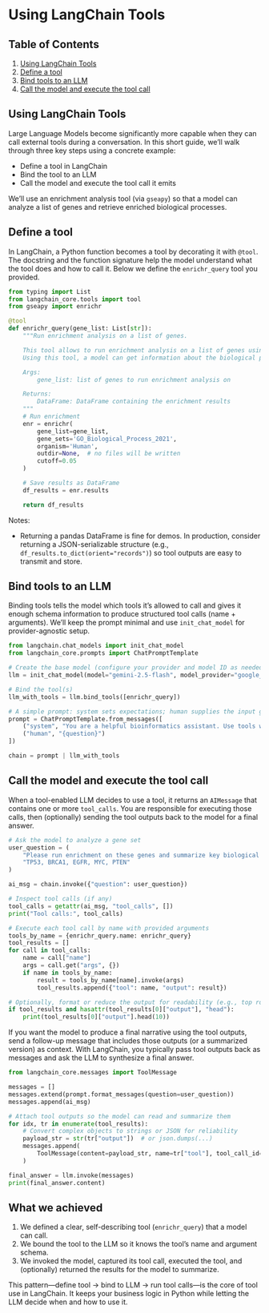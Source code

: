 # Using LangChain Tools

## Table of Contents

1. [Using LangChain Tools](#using-langchain-tools)
2. [Define a tool](#define-a-tool)
3. [Bind tools to an LLM](#bind-tools-to-an-llm)
4. [Call the model and execute the tool call](#call-the-model-and-execute-the-tool-call)

## Using LangChain Tools

Large Language Models become significantly more capable when they can call external tools during a conversation. In this short guide, we’ll walk through three key steps using a concrete example:

- Define a tool in LangChain
- Bind the tool to an LLM
- Call the model and execute the tool call it emits

We’ll use an enrichment analysis tool (via `gseapy`) so that a model can analyze a list of genes and retrieve enriched biological processes.

## Define a tool

In LangChain, a Python function becomes a tool by decorating it with `@tool`. The docstring and the function signature help the model understand what the tool does and how to call it. Below we define the `enrichr_query` tool you provided.

```python
from typing import List
from langchain_core.tools import tool
from gseapy import enrichr

@tool
def enrichr_query(gene_list: List[str]):
    """Run enrichment analysis on a list of genes.

    This tool allows to run enrichment analysis on a list of genes using the `gseapy` library.
    Using this tool, a model can get information about the biological processes enriched in a set of genes.

    Args:
        gene_list: list of genes to run enrichment analysis on

    Returns:
        DataFrame: DataFrame containing the enrichment results
    """
    # Run enrichment
    enr = enrichr(
        gene_list=gene_list,
        gene_sets='GO_Biological_Process_2021',
        organism='Human',
        outdir=None,  # no files will be written
        cutoff=0.05
    )

    # Save results as DataFrame
    df_results = enr.results

    return df_results
```

Notes:
- Returning a pandas DataFrame is fine for demos. In production, consider returning a JSON-serializable structure (e.g., `df_results.to_dict(orient="records")`) so tool outputs are easy to transmit and store.

## Bind tools to an LLM

Binding tools tells the model which tools it’s allowed to call and gives it enough schema information to produce structured tool calls (name + arguments). We’ll keep the prompt minimal and use `init_chat_model` for provider-agnostic setup.

```python
from langchain.chat_models import init_chat_model
from langchain_core.prompts import ChatPromptTemplate

# Create the base model (configure your provider and model ID as needed)
llm = init_chat_model(model="gemini-2.5-flash", model_provider="google_genai")

# Bind the tool(s)
llm_with_tools = llm.bind_tools([enrichr_query])

# A simple prompt: system sets expectations; human supplies the input genes
prompt = ChatPromptTemplate.from_messages([
    ("system", "You are a helpful bioinformatics assistant. Use tools when needed."),
    ("human", "{question}")
])

chain = prompt | llm_with_tools
```

## Call the model and execute the tool call

When a tool-enabled LLM decides to use a tool, it returns an `AIMessage` that contains one or more `tool_calls`. You are responsible for executing those calls, then (optionally) sending the tool outputs back to the model for a final answer.

```python
# Ask the model to analyze a gene set
user_question = (
    "Please run enrichment on these genes and summarize key biological processes: "
    "TP53, BRCA1, EGFR, MYC, PTEN"
)

ai_msg = chain.invoke({"question": user_question})

# Inspect tool calls (if any)
tool_calls = getattr(ai_msg, "tool_calls", [])
print("Tool calls:", tool_calls)

# Execute each tool call by name with provided arguments
tools_by_name = {enrichr_query.name: enrichr_query}
tool_results = []
for call in tool_calls:
    name = call["name"]
    args = call.get("args", {})
    if name in tools_by_name:
        result = tools_by_name[name].invoke(args)
        tool_results.append({"tool": name, "output": result})

# Optionally, format or reduce the output for readability (e.g., top rows)
if tool_results and hasattr(tool_results[0]["output"], "head"):
    print(tool_results[0]["output"].head(10))
```

If you want the model to produce a final narrative using the tool outputs, send a follow-up message that includes those outputs (or a summarized version) as context. With LangChain, you typically pass tool outputs back as messages and ask the LLM to synthesize a final answer.

```python
from langchain_core.messages import ToolMessage

messages = []
messages.extend(prompt.format_messages(question=user_question))
messages.append(ai_msg)

# Attach tool outputs so the model can read and summarize them
for idx, tr in enumerate(tool_results):
    # Convert complex objects to strings or JSON for reliability
    payload_str = str(tr["output"])  # or json.dumps(...)
    messages.append(
        ToolMessage(content=payload_str, name=tr["tool"], tool_call_id=ai_msg.tool_calls[idx]["id"]) 
    )

final_answer = llm.invoke(messages)
print(final_answer.content)
```

## What we achieved

1. We defined a clear, self-describing tool (`enrichr_query`) that a model can call.
2. We bound the tool to the LLM so it knows the tool’s name and argument schema.
3. We invoked the model, captured its tool call, executed the tool, and (optionally) returned the results for the model to summarize.

This pattern—define tool → bind to LLM → run tool calls—is the core of tool use in LangChain. It keeps your business logic in Python while letting the LLM decide when and how to use it.


